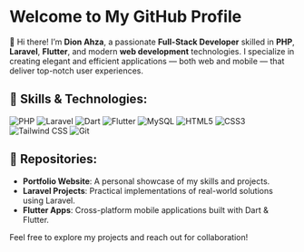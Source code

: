 # Welcome to My GitHub Profile

👋 Hi there! I’m **Dion Ahza**, a passionate **Full-Stack Developer** skilled in **PHP**, **Laravel**, **Flutter**, and modern **web development** technologies. I specialize in creating elegant and efficient applications — both web and mobile — that deliver top-notch user experiences.

## 🚀 Skills & Technologies:

![PHP](https://img.shields.io/badge/PHP-777BB4?style=flat-square&logo=php&logoColor=white)
![Laravel](https://img.shields.io/badge/Laravel-FF2D20?style=flat-square&logo=laravel&logoColor=white)
![Dart](https://img.shields.io/badge/Dart-0175C2?style=flat-square&logo=dart&logoColor=white)
![Flutter](https://img.shields.io/badge/Flutter-02569B?style=flat-square&logo=flutter&logoColor=white)
![MySQL](https://img.shields.io/badge/MySQL-4479A1?style=flat-square&logo=mysql&logoColor=white)
![HTML5](https://img.shields.io/badge/HTML5-E34F26?style=flat-square&logo=html5&logoColor=white)
![CSS3](https://img.shields.io/badge/CSS3-1572B6?style=flat-square&logo=css3&logoColor=white)
![Tailwind CSS](https://img.shields.io/badge/Tailwind_CSS-38B2AC?style=flat-square&logo=tailwind-css&logoColor=white)
![Git](https://img.shields.io/badge/Git-F05032?style=flat-square&logo=git&logoColor=white)

## 📂 Repositories:
- **Portfolio Website**: A personal showcase of my skills and projects.
- **Laravel Projects**: Practical implementations of real-world solutions using Laravel.
- **Flutter Apps**: Cross-platform mobile applications built with Dart & Flutter.

Feel free to explore my projects and reach out for collaboration!
